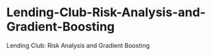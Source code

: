 # Lending-Club-Risk-Analysis-and-Gradient-Boosting
Lending Club: Risk Analysis and Gradient Boosting
